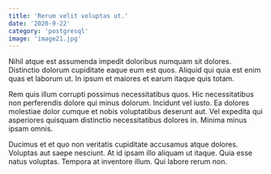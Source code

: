 ```yaml
---
title: 'Rerum velit voluptas ut.'
date: '2020-9-22'
category: 'postgresql'
image: 'image21.jpg'
---
```


Nihil atque est assumenda impedit doloribus numquam sit dolores. Distinctio dolorum cupiditate eaque eum est quos. Aliquid qui quia est enim quas et laborum ut. In ipsum et maiores et earum itaque quis totam.
 Rem quis illum corrupti possimus necessitatibus quos. Hic necessitatibus non perferendis dolore qui minus dolorum. Incidunt vel iusto. Ea dolores molestiae dolor cumque et nobis voluptatibus deserunt aut. Vel expedita qui asperiores quisquam distinctio necessitatibus dolores in. Minima minus ipsam omnis.
 Ducimus et et quo non veritatis cupiditate accusamus atque dolores. Voluptas aut saepe nesciunt. At id ipsam illo aliquam ut itaque. Quia esse natus voluptas. Tempora at inventore illum. Qui labore rerum non.
